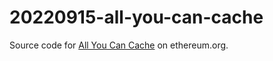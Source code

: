 # 20220915-all-you-can-cache

Source code for [All You Can Cache](https://ethereum.org/en/developers/tutorials/all-you-can-cache/) on ethereum.org.
